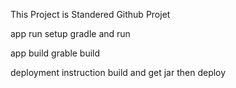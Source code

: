 This Project is Standered Github Projet

app run 
    setup gradle and run
    
app build
    grable build
    
deployment instruction
    build and get jar then deploy
         